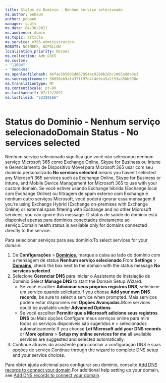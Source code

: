 ```yaml
---
title: Status do Domínio - Nenhum serviço selecionado
ms.author: pebaum
author: pebaum
manager: scotv
ms.date: 04/30/2021
ms.audience: Admin
ms.topic: article
ms.service: o365-administration
ROBOTS: NOINDEX, NOFOLLOW
localization_priority: Normal
ms.collection: Adm_O365
ms.custom:
- "11094"
- "9006491"
ms.openlocfilehash: 66fae5b5602dd67954ac9208b26bc2005adda0e3
ms.sourcegitcommit: 56650eb9af437ff97e4f4d9ca5a2f53ad5bb990e
ms.translationtype: MT
ms.contentlocale: pt-BR
ms.lasthandoff: 07/12/2021
ms.locfileid: "53389166"
---
```

# <a name="domain-status---no-services-selected"></a><span data-ttu-id="5bf8c-102">Status do Domínio - Nenhum serviço selecionado</span><span class="sxs-lookup"><span data-stu-id="5bf8c-102">Domain Status - No services selected</span></span>

<span data-ttu-id="5bf8c-103"> Nenhum serviço selecionado significa que você não selecionou nenhum serviço Microsoft 365 como Exchange Online, Skype for Business ou Intune e Gerenciamento de Dispositivo Móvel para Microsoft 365 usar com seu domínio personalizado.</span><span class="sxs-lookup"><span data-stu-id="5bf8c-103">**No services selected** means you haven’t selected any Microsoft 365 services such as Exchange Online, Skype for Business or Intune, and Mobile Device Management for Microsoft 365 to use with your custom domain.</span></span> <span data-ttu-id="5bf8c-104">Se você estiver usando Exchange híbrida (Exchange local com Exchange Online) ou filtragem de spam externo com Exchange e nenhum outro serviços Microsoft, você poderá ignorar essa mensagem.</span><span class="sxs-lookup"><span data-stu-id="5bf8c-104">If you're using Exchange Hybrid (Exchange on-premises with Exchange Online) or external spam filtering with Exchange and no other Microsoft services, you can ignore this message.</span></span> <span data-ttu-id="5bf8c-105">O status de saúde do domínio está disponível apenas para domínios conectados diretamente ao serviço.</span><span class="sxs-lookup"><span data-stu-id="5bf8c-105">Domain health status is available only for domains connected directly to the service.</span></span>

<span data-ttu-id="5bf8c-106">Para selecionar serviços para seu domínio:</span><span class="sxs-lookup"><span data-stu-id="5bf8c-106">To select services for your domain:</span></span>

1. <span data-ttu-id="5bf8c-107">De **Configurações**  >  [**Domínios**](https://admin.microsoft.com/Adminportal/Home), marque a caixa ao lado do domínio com a mensagem de status **Nenhum serviço selecionado**.</span><span class="sxs-lookup"><span data-stu-id="5bf8c-107">From **Settings** > [**Domains**](https://admin.microsoft.com/Adminportal/Home), check the box next to the domain with the status message **No services selected**.</span></span>
1. <span data-ttu-id="5bf8c-108">Selecione **Gerenciar DNS** para iniciar o Assistente de Instalação de Domínio.</span><span class="sxs-lookup"><span data-stu-id="5bf8c-108">Select **Manage DNS** to start the Domain Setup Wizard.</span></span>
    - <span data-ttu-id="5bf8c-109">Se você escolher **Adicionar seus próprios registros DNS,** selecione um serviço quando solicitado.</span><span class="sxs-lookup"><span data-stu-id="5bf8c-109">If you choose **Add your own DNS records**, be sure to select a service when prompted.</span></span> <span data-ttu-id="5bf8c-110">Mais serviços podem estar disponíveis em **Opções Avançadas.**</span><span class="sxs-lookup"><span data-stu-id="5bf8c-110">More services could be available under **Advanced Options**.</span></span>
    - <span data-ttu-id="5bf8c-111">Se você escolher **Permitir que a Microsoft adicione seus registros DNS** ou Mais opções Configure meus serviços online para mim todos os serviços disponíveis são sugeridos e   >   selecionados automaticamente.</span><span class="sxs-lookup"><span data-stu-id="5bf8c-111">If you choose **Let Microsoft add your DNS records** or **More options** > **Setup my online services for me** all available services are suggested and selected automatically.</span></span>
1. <span data-ttu-id="5bf8c-112">Continue através do assistente para concluir a configuração DNS e suas opções de serviço.</span><span class="sxs-lookup"><span data-stu-id="5bf8c-112">Continue through the wizard to complete DNS setup and your service choices.</span></span>
 
<span data-ttu-id="5bf8c-113">Para obter ajuda adicional para configurar seu domínio, consulte [Add DNS records to connect your domain](/microsoft-365/admin/get-help-with-domains/create-dns-records-at-any-dns-hosting-provider).</span><span class="sxs-lookup"><span data-stu-id="5bf8c-113">For additional help setting up your domain, see [Add DNS records to connect your domain](/microsoft-365/admin/get-help-with-domains/create-dns-records-at-any-dns-hosting-provider).</span></span>

